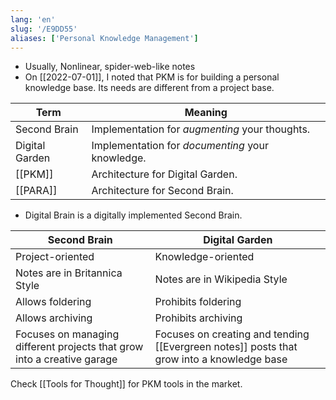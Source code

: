 ```yaml
---
lang: 'en'
slug: '/E9DD55'
aliases: ['Personal Knowledge Management']
---
```


- Usually, Nonlinear, spider-web-like notes
- On [[2022-07-01]], I noted that PKM is for building a personal knowledge base. Its needs are different from a project base.

| Term           | Meaning                                          |
| -------------- | ------------------------------------------------ |
| Second Brain   | Implementation for _augmenting_ your thoughts.   |
| Digital Garden | Implementation for _documenting_ your knowledge. |
| [[PKM]]        | Architecture for Digital Garden.                 |
| [[PARA]]       | Architecture for Second Brain.                   |

- Digital Brain is a digitally implemented Second Brain.

| Second Brain                                                            | Digital Garden                                                                            |
| ----------------------------------------------------------------------- | ----------------------------------------------------------------------------------------- |
| Project-oriented                                                        | Knowledge-oriented                                                                        |
| Notes are in Britannica Style                                           | Notes are in Wikipedia Style                                                              |
| Allows foldering                                                        | Prohibits foldering                                                                       |
| Allows archiving                                                        | Prohibits archiving                                                                       |
| Focuses on managing different projects that grow into a creative garage | Focuses on creating and tending [[Evergreen notes]] posts that grow into a knowledge base |

Check [[Tools for Thought]] for PKM tools in the market.
